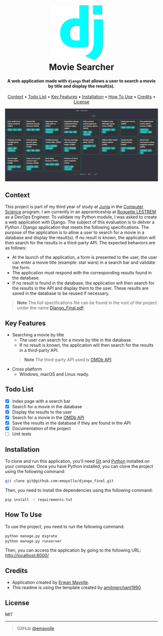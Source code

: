 
<h1 align="center">
  <br>
  <a href="https://github.com/emayolle/django_final"><img src="https://raw.githubusercontent.com/emayolle/django_final/main/git_images/logo.png" alt="Movie Searcher" width="200"></a>
  <br>
  Movie Searcher
  <br>
</h1>

<h4 align="center">A web application made with <code>django</code> that allows a user to search a movie by title and display the result(s).</h4>


<p align="center">
  <a href="#context">Context</a> •
  <a href="#todo-list">Todo List</a> •
  <a href="#key-features">Key Features</a> •
  <a href="#installation">Installation</a> •
  <a href="#how-to-use">How To Use</a> •
  <a href="#credits">Credits</a> •
  <a href="#license">License</a>
</p>

![screenshot](https://raw.githubusercontent.com/emayolle/django_final/main/git_images/exemple.gif)

## Context
This project is part of my third year of study at [Junia](https://junia.com/) in the [Computer Science](https://www.junia.com/fr/fiches-metiers/ingenieur-developpeur/) program. I am currently in an apprenticeship at [Roquette LESTREM](https://fr.roquette.com/) as a DevOps Engineer. To validate my Python module, I was asked to create a web application with Django. The subject of this evaluation is to deliver a Python / Django application that meets the following specifications. The purpose of the application is to allow a user to search for a movie in a database and display the result(s). If no result is known, the application will then search for the results in a third-party API. The expected behaviors are as follows:
- At the launch of the application, a form is presented to the user, the user can enter a movie title (example: star wars) in a search bar and validate the form.
- The application must respond with the corresponding results found in the database.
- If no result is found in the database, the application will then search for the results in the API and display them to the user. These results are saved in the database to be reused if necessary.

> **Note**
> The full specifications file can be found in the root of the project under the name [Django_Final.pdf](https://github.com/emayolle/django_final/blob/main/Django_Final.pdf).
## Key Features

* Searching a movie by title
  - The user can search for a movie by title in the database.
  - If no result is known, the application will then search for the results in a third-party API.
  > **Note**
  > The third-party API used is [OMDb API](http://www.omdbapi.com/).
* Cross platform
  - Windows, macOS and Linux ready.


## Todo List

- [x] Index page with a search bar
- [x] Search for a movie in the database
- [x] Display the results to the user
- [x] Search for a movie in the [OMDb API](http://www.omdbapi.com/)
- [x] Save the results in the database if they are found in the API
- [x] Documentation of the project
- [ ] Unit tests

## Installation
To clone and run this application, you'll need [Git](https://git-scm.com) and [Python](https://www.python.org/downloads/) installed on your computer. Once you have Python installed, you can clone the project using the following command:
```bash
git clone git@github.com:emayolle/django_final.git
```
Then, you need to install the dependencies using the following command:
```bash
pip install -r requirements.txt
```

## How To Use
To use the project, you need to run the following command:
```bash
python manage.py migrate
python manage.py runserver
```
Then, you can access the application by going to the following URL: [http://localhost:8000/](http://localhost:8000/)

<!-- 
> **Note**
> If you're using Linux Bash you can do `python manage.py shell < generate_data.py` to generate some data in the database.
-->

## Credits

- Application created by [Erwan Mayolle](https://github.com/emayolle).
- This readme is using the template created by [amitmerchant1990](https://github.com/amitmerchant1990).

## License

MIT

---

> GitHub [@emayolle](https://github.com/emayolle)

